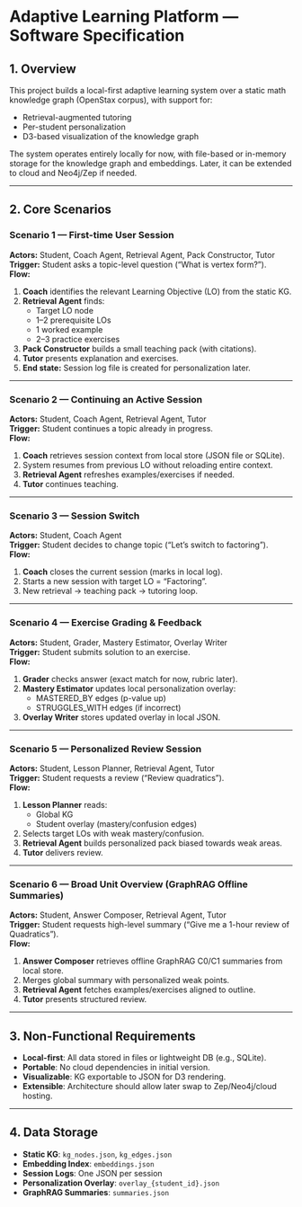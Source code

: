 # Adaptive Learning Platform — Software Specification

## 1. Overview
This project builds a local-first adaptive learning system over a static math knowledge graph (OpenStax corpus), with support for:
- Retrieval-augmented tutoring
- Per-student personalization
- D3-based visualization of the knowledge graph

The system operates entirely locally for now, with file-based or in-memory storage for the knowledge graph and embeddings. Later, it can be extended to cloud and Neo4j/Zep if needed.

---

## 2. Core Scenarios

### Scenario 1 — First-time User Session
**Actors:** Student, Coach Agent, Retrieval Agent, Pack Constructor, Tutor  
**Trigger:** Student asks a topic-level question (“What is vertex form?”).  
**Flow:**
1. **Coach** identifies the relevant Learning Objective (LO) from the static KG.
2. **Retrieval Agent** finds:
   - Target LO node
   - 1–2 prerequisite LOs
   - 1 worked example
   - 2–3 practice exercises
3. **Pack Constructor** builds a small teaching pack (with citations).
4. **Tutor** presents explanation and exercises.
5. **End state:** Session log file is created for personalization later.

---

### Scenario 2 — Continuing an Active Session
**Actors:** Student, Coach Agent, Retrieval Agent, Tutor  
**Trigger:** Student continues a topic already in progress.  
**Flow:**
1. **Coach** retrieves session context from local store (JSON file or SQLite).
2. System resumes from previous LO without reloading entire context.
3. **Retrieval Agent** refreshes examples/exercises if needed.
4. **Tutor** continues teaching.

---

### Scenario 3 — Session Switch
**Actors:** Student, Coach Agent  
**Trigger:** Student decides to change topic (“Let’s switch to factoring”).  
**Flow:**
1. **Coach** closes the current session (marks in local log).
2. Starts a new session with target LO = “Factoring”.
3. New retrieval → teaching pack → tutoring loop.

---

### Scenario 4 — Exercise Grading & Feedback
**Actors:** Student, Grader, Mastery Estimator, Overlay Writer  
**Trigger:** Student submits solution to an exercise.  
**Flow:**
1. **Grader** checks answer (exact match for now, rubric later).
2. **Mastery Estimator** updates local personalization overlay:
   - MASTERED_BY edges (p-value up)
   - STRUGGLES_WITH edges (if incorrect)
3. **Overlay Writer** stores updated overlay in local JSON.

---

### Scenario 5 — Personalized Review Session
**Actors:** Student, Lesson Planner, Retrieval Agent, Tutor  
**Trigger:** Student requests a review (“Review quadratics”).  
**Flow:**
1. **Lesson Planner** reads:
   - Global KG
   - Student overlay (mastery/confusion edges)
2. Selects target LOs with weak mastery/confusion.
3. **Retrieval Agent** builds personalized pack biased towards weak areas.
4. **Tutor** delivers review.

---

### Scenario 6 — Broad Unit Overview (GraphRAG Offline Summaries)
**Actors:** Student, Answer Composer, Retrieval Agent, Tutor  
**Trigger:** Student requests high-level summary (“Give me a 1-hour review of Quadratics”).  
**Flow:**
1. **Answer Composer** retrieves offline GraphRAG C0/C1 summaries from local store.
2. Merges global summary with personalized weak points.
3. **Retrieval Agent** fetches examples/exercises aligned to outline.
4. **Tutor** presents structured review.

---

## 3. Non-Functional Requirements
- **Local-first**: All data stored in files or lightweight DB (e.g., SQLite).
- **Portable**: No cloud dependencies in initial version.
- **Visualizable**: KG exportable to JSON for D3 rendering.
- **Extensible**: Architecture should allow later swap to Zep/Neo4j/cloud hosting.

---

## 4. Data Storage
- **Static KG**: `kg_nodes.json`, `kg_edges.json`
- **Embedding Index**: `embeddings.json`
- **Session Logs**: One JSON per session
- **Personalization Overlay**: `overlay_{student_id}.json`
- **GraphRAG Summaries**: `summaries.json`


